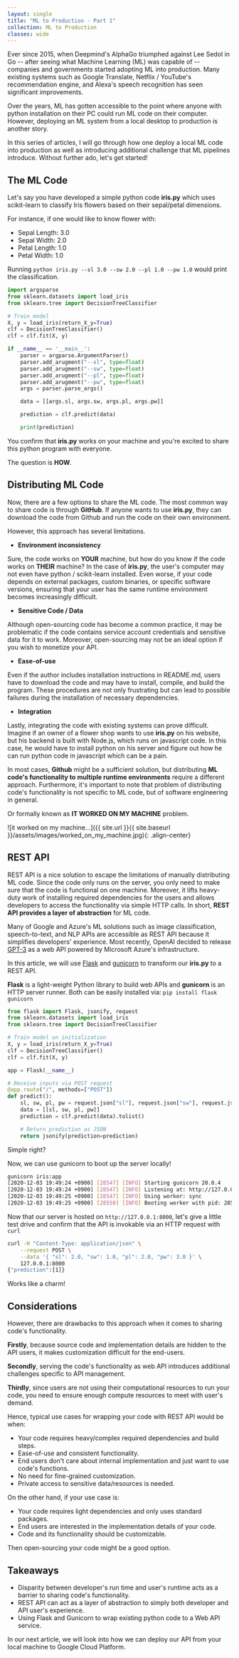 ```yaml
---
layout: single
title: "ML to Production - Part 1"
collection: ML to Production
classes: wide
---
```


Ever since 2015, when Deepmind's AlphaGo triumphed against Lee Sedol in Go -- after seeing what Machine Learning (ML) was capable of -- companies and governments started adopting ML into production. Many existing systems such as Google Translate, Netflix / YouTube's recommendation engine, and Alexa's speech recognition has seen significant improvements.

Over the years, ML has gotten accessible to the point where anyone with python installation on their PC could run ML code on their computer. However, deploying an ML system from a local desktop to production is another story.

In this series of articles, I will go through how one deploy a local ML code into production as well as introducing additional challenge that ML pipelines introduce. Without further ado, let's get started!

## The ML Code

Let's say you have developed a simple python code **iris.py** which uses scikit-learn to classify Iris flowers based on
their sepal/petal dimensions.

For instance, if one would like to know flower with:

- Sepal Length: 3.0
- Sepal Width: 2.0
- Petal Length: 1.0
- Petal Width: 1.0

Running `python iris.py --sl 3.0 --sw 2.0 --pl 1.0 --pw 1.0` would print the classification.

```python
import argsparse
from sklearn.datasets import load_iris
from sklearn.tree import DecisionTreeClassifier

# Train model
X, y = load_iris(return_X_y=True)
clf = DecisionTreeClassifier()
clf = clf.fit(X, y)

if __name__ == '__main__':
    parser = argparse.ArgumentParser()
    parser.add_arugment("--sl", type=float)
    parser.add_arugment("--sw", type=float)
    parser.add_arugment("--pl", type=float)
    parser.add_arugment("--pw", type=float)
    args = parser.parse_args()

    data = [[args.sl, args.sw, args.pl, args.pw]]

    prediction = clf.predict(data)

    print(prediction)
```

You confirm that **iris.py** works on your machine and you're excited to share this python program with everyone.

The question is **HOW**.

## Distributing ML Code

Now, there are a few options to share the ML code. The most common way to share code is through **GitHub**.
If anyone wants to use **iris.py**, they can download the code from Github and run the code on their own environment.

However, this approach has several limitations.

- **Environment inconsistency**

Sure, the code works on **YOUR** machine, but how do you know if the code works on **THEIR** machine?
In the case of **iris.py**, the user's computer may not even have python / scikit-learn installed. Even worse, if your code depends on external packages, custom binaries, or specific software versions, ensuring that your user has the same runtime environment becomes increasingly difficult.

- **Sensitive Code / Data**

Although open-sourcing code has become a common practice, it may be problematic if the code contains service account credentials and sensitive data for it to work. Moreover, open-sourcing may not be an ideal option if you wish to monetize your API.

- **Ease-of-use**

Even if the author includes installation instructions in README.md, users have to download the code and may have to install, compile, and build the program. These procedures are not only frustrating but can lead to possible failures during the installation of necessary dependencies.

- **Integration**

Lastly, integrating the code with existing systems can prove difficult. Imagine if an owner of a flower shop wants to use **iris.py** on his website, but his backend is built with Node.js, which runs on javascript code. In this case, he would have to install python on his server and figure out how he can run python code in javascript which can be a pain.

In most cases, **Github** might be a sufficient solution, but distributing **ML code's functionality to multiple runtime environments** require a different approach. Furthermore, it's important to note that problem of distributing code's functionality is not specific to ML code, but of software engineering in general.

Or formally known as **IT WORKED ON MY MACHINE** problem.

![it worked on my machine...]({{ site.url }}{{ site.baseurl }}/assets/images/worked_on_my_machine.jpg){: .align-center}

## REST API

REST API is a nice solution to escape the limitations of manually distributing ML code. Since the code only runs on the server, you only need to make sure that the code is functional on one machine. Moreover, it lifts heavy-duty work of installing required dependencies for the users and allows developers to access the functionality via simple HTTP calls. In short, **REST API provides a layer of abstraction** for ML code.

Many of Google and Azure's ML solutions such as image classification, speech-to-text, and NLP APIs are accessible as REST API because it simplifies developers' experience. Most recently, OpenAI decided to release [GPT-3](https://beta.openai.com/) as a web API powered by Microsoft Azure's infrastructure.

In this article, we will use [Flask](https://github.com/pallets/flask) and [gunicorn](https://gunicorn.org/) to transform our **iris.py** to a REST API.

**Flask** is a light-weight Python library to build web APIs and **gunicorn** is an HTTP server runner.
Both can be easily installed via: `pip install flask gunicorn`

```python
from flask import Flask, jsonify, request
from sklearn.datasets import load_iris
from sklearn.tree import DecisionTreeClassifier

# Train model on initialization
X, y = load_iris(return_X_y=True)
clf = DecisionTreeClassifier()
clf = clf.fit(X, y)

app = Flask(__name__)

# Receive inputs via POST request
@app.route("/", methods=["POST"])
def predict():
    sl, sw, pl, pw = request.json["sl"], request.json["sw"], request.json["pl"], request.json["pw"]
    data = [[sl, sw, pl, pw]]
    prediction = clf.predict(data).tolist()

    # Return prediction as JSON
    return jsonify(prediction=prediction)
```

Simple right?

Now, we can use gunicorn to boot up the server locally!

```bash
gunicorn iris:app
[2020-12-03 19:49:24 +0900] [28547] [INFO] Starting gunicorn 20.0.4
[2020-12-03 19:49:24 +0900] [28547] [INFO] Listening at: http://127.0.0.1:8000 (28547)
[2020-12-03 19:49:25 +0900] [28547] [INFO] Using worker: sync
[2020-12-03 19:49:25 +0900] [28550] [INFO] Booting worker with pid: 28550
```

Now that our server is hosted on `http://127.0.0.1:8000`, let's give a little test drive and confirm that the API is invokable via an HTTP request with `curl`

```bash
curl -H "Content-Type: application/json" \
    --request POST \
    --data '{ "sl": 2.0, "sw": 1.0, "pl": 2.0, "pw": 3.0 }' \
    127.0.0.1:8000
{"prediction":[1]}
```

Works like a charm!

## Considerations

However, there are drawbacks to this approach when it comes to sharing code's functionality.

**Firstly**, because source code and implementation details are hidden to the API users, it makes customization difficult for the end-users.

**Secondly**, serving the code's functionality as web API introduces additional challenges specific to API management.

**Thirdly**, since users are not using their computational resources to run your code, you need to ensure enough compute resources to meet with user's demand.

Hence, typical use cases for wrapping your code with REST API would be when:

- Your code requires heavy/complex required dependencies and build steps.
- Ease-of-use and consistent functionality.
- End users don't care about internal implementation and just want to use code's functions.
- No need for fine-grained customization.
- Private access to sensitive data/resources is needed.

On the other hand, if your use case is:

- Your code requires light dependencies and only uses standard packages.
- End users are interested in the implementation details of your code.
- Code and its functionality should be customizable.

Then open-sourcing your code might be a good option.

## Takeaways

- Disparity between developer's run time and user's runtime acts as a barrier to sharing code's functionality.
- REST API can act as a layer of abstraction to simply both developer and API user's experience.
- Using Flask and Gunicorn to wrap existing python code to a Web API service.

In our next article, we will look into how we can deploy our API from your local machine to Google Cloud Platform.
